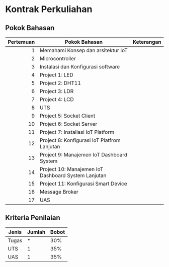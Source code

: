 # Kontrak Perkuliahan

## Pokok Bahasan

| Pertemuan | Pokok Bahasan                                  | Keterangan                      |
| ---:      | ---                                            | ---                             |
| 1         | Memahami Konsep dan arsitektur IoT |                                 |
| 2         | Microcontroller                     |                                 |
| 3         | Instalasi dan Konfigurasi software                        |                                 |
| 4         | Project 1: LED                                  |                                 |
| 5         | Project 2: DHT11                            |                                 |
| 6         | Project 3: LDR                           |                                 |
| 7         | Project 4: LCD                                         |                                 |
| 8         | UTS                 |                                 |
| 9         | Project 5: Socket Client |                                 |
| 10        | Project 6: Socket Server                               |                                 |
| 11        | Project 7: Installasi IoT Platform                         |                                 |
| 12        | Project 8: Konfigurasi IoT Platfrom Lanjutan                                  |                                 |
| 13        | Project 9: Manajemen IoT Dashboard System                                  |                                 |
| 14        | Project 10: Manajemen IoT Dashboard System Lanjutan                                         |                                 |
| 15        | Project 11: Konfigurasi Smart Device                                     |                                 |
| 16        | Message Broker                                      |                                 |
| 17        | UAS                                            |                                 |

## Kriteria Penilaian

| Jenis | Jumlah | Bobot |
| ---   | ---    | ---   |
| Tugas | *      | 30%   |
| UTS   | 1      | 35%   |
| UAS   | 1      | 35%   |
